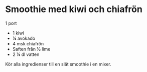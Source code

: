 # Smoothie med kiwi och chiafrön

1 port

 - 1 kiwi
 - ¼ avokado
 - 4 msk chiafrön
 - Saften från ½ lime
 - 2 ¼ dl vatten

Kör alla ingredienser till en slät smoothie  i en mixer.